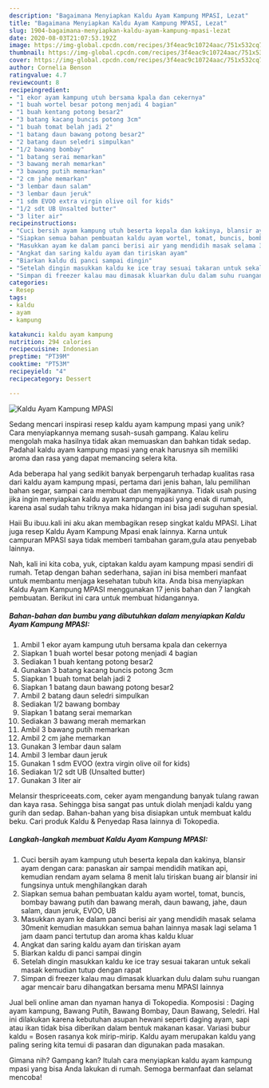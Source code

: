 ```yaml
---
description: "Bagaimana Menyiapkan Kaldu Ayam Kampung MPASI, Lezat"
title: "Bagaimana Menyiapkan Kaldu Ayam Kampung MPASI, Lezat"
slug: 1904-bagaimana-menyiapkan-kaldu-ayam-kampung-mpasi-lezat
date: 2020-08-03T21:07:53.192Z
image: https://img-global.cpcdn.com/recipes/3f4eac9c10724aac/751x532cq70/kaldu-ayam-kampung-mpasi-foto-resep-utama.jpg
thumbnail: https://img-global.cpcdn.com/recipes/3f4eac9c10724aac/751x532cq70/kaldu-ayam-kampung-mpasi-foto-resep-utama.jpg
cover: https://img-global.cpcdn.com/recipes/3f4eac9c10724aac/751x532cq70/kaldu-ayam-kampung-mpasi-foto-resep-utama.jpg
author: Cornelia Benson
ratingvalue: 4.7
reviewcount: 8
recipeingredient:
- "1 ekor ayam kampung utuh bersama kpala dan cekernya"
- "1 buah wortel besar potong menjadi 4 bagian"
- "1 buah kentang potong besar2"
- "3 batang kacang buncis potong 3cm"
- "1 buah tomat belah jadi 2"
- "1 batang daun bawang potong besar2"
- "2 batang daun seledri simpulkan"
- "1/2 bawang bombay"
- "1 batang serai memarkan"
- "3 bawang merah memarkan"
- "3 bawang putih memarkan"
- "2 cm jahe memarkan"
- "3 lembar daun salam"
- "3 lembar daun jeruk"
- "1 sdm EVOO extra virgin olive oil for kids"
- "1/2 sdt UB Unsalted butter"
- "3 liter air"
recipeinstructions:
- "Cuci bersih ayam kampung utuh beserta kepala dan kakinya, blansir ayam dengan cara: panaskan air sampai mendidih matikan api, kemudian rendam ayam selama 8 menit lalu tiriskan buang air blansir ini fungsinya untuk menghilangkan darah"
- "Siapkan semua bahan pembuatan kaldu ayam wortel, tomat, buncis, bombay bawang putih dan bawang merah, daun bawang, jahe, daun salam, daun jeruk, EVOO, UB"
- "Masukkan ayam ke dalam panci berisi air yang mendidih masak selama 30menit kemudian masukkan semua bahan lainnya masak lagi selama 1 jam daam panci tertutup dan aroma khas kaldu kluar"
- "Angkat dan saring kaldu ayam dan tiriskan ayam"
- "Biarkan kaldu di panci sampai dingin"
- "Setelah dingin masukkan kaldu ke ice tray sesuai takaran untuk sekali masak kemudian tutup dengan rapat"
- "Simpan di freezer kalau mau dimasak kluarkan dulu dalam suhu ruangan agar mencair baru dihangatkan bersama menu MPASI lainnya"
categories:
- Resep
tags:
- kaldu
- ayam
- kampung

katakunci: kaldu ayam kampung 
nutrition: 294 calories
recipecuisine: Indonesian
preptime: "PT39M"
cooktime: "PT53M"
recipeyield: "4"
recipecategory: Dessert

---
```



![Kaldu Ayam Kampung MPASI](https://img-global.cpcdn.com/recipes/3f4eac9c10724aac/751x532cq70/kaldu-ayam-kampung-mpasi-foto-resep-utama.jpg)

Sedang mencari inspirasi resep kaldu ayam kampung mpasi yang unik? Cara menyiapkannya memang susah-susah gampang. Kalau keliru mengolah maka hasilnya tidak akan memuaskan dan bahkan tidak sedap. Padahal kaldu ayam kampung mpasi yang enak harusnya sih memiliki aroma dan rasa yang dapat memancing selera kita.

Ada beberapa hal yang sedikit banyak berpengaruh terhadap kualitas rasa dari kaldu ayam kampung mpasi, pertama dari jenis bahan, lalu pemilihan bahan segar, sampai cara membuat dan menyajikannya. Tidak usah pusing jika ingin menyiapkan kaldu ayam kampung mpasi yang enak di rumah, karena asal sudah tahu triknya maka hidangan ini bisa jadi suguhan spesial.

Haii Bu ibuu.kali ini aku akan membagikan resep singkat kaldu MPASI. Lihat juga resep Kaldu Ayam Kampung Mpasi enak lainnya. Karna untuk campuran MPASI saya tidak memberi tambahan garam,gula atau penyebab lainnya.


Nah, kali ini kita coba, yuk, ciptakan kaldu ayam kampung mpasi sendiri di rumah. Tetap dengan bahan sederhana, sajian ini bisa memberi manfaat untuk membantu menjaga kesehatan tubuh kita. Anda bisa menyiapkan Kaldu Ayam Kampung MPASI menggunakan 17 jenis bahan dan 7 langkah pembuatan. Berikut ini cara untuk membuat hidangannya.

<!--inarticleads1-->

##### Bahan-bahan dan bumbu yang dibutuhkan dalam menyiapkan Kaldu Ayam Kampung MPASI:

1. Ambil 1 ekor ayam kampung utuh bersama kpala dan cekernya
1. Siapkan 1 buah wortel besar potong menjadi 4 bagian
1. Sediakan 1 buah kentang potong besar2
1. Gunakan 3 batang kacang buncis potong 3cm
1. Siapkan 1 buah tomat belah jadi 2
1. Siapkan 1 batang daun bawang potong besar2
1. Ambil 2 batang daun seledri simpulkan
1. Sediakan 1/2 bawang bombay
1. Siapkan 1 batang serai memarkan
1. Sediakan 3 bawang merah memarkan
1. Ambil 3 bawang putih memarkan
1. Ambil 2 cm jahe memarkan
1. Gunakan 3 lembar daun salam
1. Ambil 3 lembar daun jeruk
1. Gunakan 1 sdm EVOO (extra virgin olive oil for kids)
1. Sediakan 1/2 sdt UB (Unsalted butter)
1. Gunakan 3 liter air


Melansir thespriceeats.com, ceker ayam mengandung banyak tulang rawan dan kaya rasa. Sehingga bisa sangat pas untuk diolah menjadi kaldu yang gurih dan sedap. Bahan-bahan yang bisa disiapkan untuk membuat kaldu beku. Cari produk Kaldu &amp; Penyedap Rasa lainnya di Tokopedia. 

<!--inarticleads2-->

##### Langkah-langkah membuat Kaldu Ayam Kampung MPASI:

1. Cuci bersih ayam kampung utuh beserta kepala dan kakinya, blansir ayam dengan cara: panaskan air sampai mendidih matikan api, kemudian rendam ayam selama 8 menit lalu tiriskan buang air blansir ini fungsinya untuk menghilangkan darah
1. Siapkan semua bahan pembuatan kaldu ayam wortel, tomat, buncis, bombay bawang putih dan bawang merah, daun bawang, jahe, daun salam, daun jeruk, EVOO, UB
1. Masukkan ayam ke dalam panci berisi air yang mendidih masak selama 30menit kemudian masukkan semua bahan lainnya masak lagi selama 1 jam daam panci tertutup dan aroma khas kaldu kluar
1. Angkat dan saring kaldu ayam dan tiriskan ayam
1. Biarkan kaldu di panci sampai dingin
1. Setelah dingin masukkan kaldu ke ice tray sesuai takaran untuk sekali masak kemudian tutup dengan rapat
1. Simpan di freezer kalau mau dimasak kluarkan dulu dalam suhu ruangan agar mencair baru dihangatkan bersama menu MPASI lainnya


Jual beli online aman dan nyaman hanya di Tokopedia. Komposisi : Daging ayam kampung, Bawang Putih, Bawang Bombay, Daun Bawang, Seledri. Hal ini dilakukan karena kebutuhan asupan hewani seperti daging ayam, sapi atau ikan tidak bisa diberikan dalam bentuk makanan kasar. Variasi bubur kaldu = Bosen rasanya kok mirip-mirip. Kaldu ayam merupakan kaldu yang paling sering kita temui di pasaran dan digunakan pada masakan. 

Gimana nih? Gampang kan? Itulah cara menyiapkan kaldu ayam kampung mpasi yang bisa Anda lakukan di rumah. Semoga bermanfaat dan selamat mencoba!
